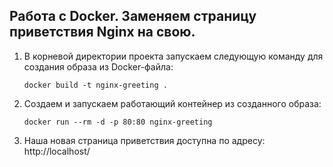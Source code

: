 ## Работа с Docker. Заменяем страницу приветствия Nginx на свою.

1. В корневой директории проекта запускаем следующую команду для создания образа из Docker-файла:
    ```shell
    docker build -t nginx-greeting .
    ```
2. Создаем и запускаем работающий контейнер из созданного образа:
   ```shell
   docker run --rm -d -p 80:80 nginx-greeting
   ```
3. Наша новая страница приветствия доступна по адресу: http://localhost/